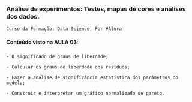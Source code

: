 ###  Análise de experimentos: Testes, mapas de cores e análises dos dados.
    Curso da Formação: Data Science, Por #Alura

#### Conteúdo visto na AULA 03:

###
    - O significado de graus de liberdade;

    - Calcular os graus de liberdade dos resíduos;

    - Fazer a análise de significância estatística dos parâmetros do modelo;

    - Construir e interpretar um gráfico normalizado de pareto.
